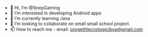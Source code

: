 - 👋 Hi, I’m @SnepGaming 
- 👀 I’m interested in developing Android apps
- 🌱 I’m currently learning Java
- 💞️ I’m looking to collaborate on small small school project. 
- 📫 How to reach me - email: progettitecnologicibya@gmail.com

<!---
SnepGaming/SnepGaming is a ✨ special ✨ repository because its `README.md` (this file) appears on your GitHub profile.
You can click the Preview link to take a look at your changes.
--->
